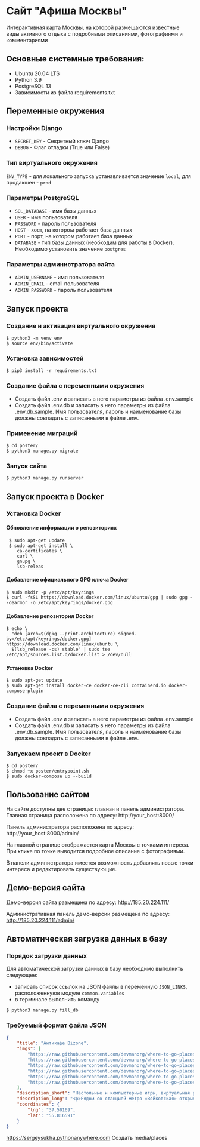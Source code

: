 # Сайт "Афиша Москвы"
Интерактивная карта Москвы, на которой размещаются известные виды активного отдыха с подробными описаниями, фотографиями и комментариями

## Основные системные требования:
* Ubuntu 20.04 LTS
* Python 3.9
* PostgreSQL 13
* Зависимости из файла requirements.txt

## Переменные окружения
### Настройки Django
* ```SECRET_KEY``` - Секретный ключ Django
* ```DEBUG``` - Флаг отладки (True или False)
### Тип виртуального окружения
```ENV_TYPE``` - для локального запуска устанавливается значение ```local```, для продакшен - ```prod```
### Параметры PostgreSQL
* ```SQL_DATABASE``` - имя базы данных
* ```USER``` - имя пользователя
* ```PASSWORD``` - пароль пользователя
* ```HOST``` - хост, на котором работает база данных
* ```PORT``` - порт, на котором работает база данных
* ```DATABASE``` - тип базы данных (необходим для работы в Docker). Необходимо установить значение ```postgres```
### Параметры администратора сайта
* ```ADMIN_USERNAME``` - имя пользователя
* ```ADMIN_EMAIL``` - email пользователя
* ```ADMIN_PASSWORD``` - пароль пользователя

## Запуск проекта
### Создание и активация виртуального окружения
```shell
$ python3 -m venv env
$ source env/bin/activate
```
### Установка зависимостей
```shell
$ pip3 install -r requirements.txt
```
### Создание файла с переменными окружения
* Создать файл .env и записать в него параметры из файла .env.sample
* Создать файл .env.db и записать в него параметры из файла .env.db.sample. Имя пользователя, пароль и наименование базы должны совпадать с записанными в файле .env.
### Применение миграций
```shell
$ cd poster/
$ python3 manage.py migrate
```
### Запуск сайта
```shell
$ python3 manage.py runserver
```

## Запуск проекта в Docker
### Установка Docker
#### Обновление информации о репозиториях
```shell
 $ sudo apt-get update
 $ sudo apt-get install \
    ca-certificates \
    curl \
    gnupg \
    lsb-releas
```
#### Добавление официального GPG ключа Docker
```shell
$ sudo mkdir -p /etc/apt/keyrings
$ curl -fsSL https://download.docker.com/linux/ubuntu/gpg | sudo gpg --dearmor -o /etc/apt/keyrings/docker.gpg
```
#### Добавление репозитория Docker
```shell
$ echo \
  "deb [arch=$(dpkg --print-architecture) signed-by=/etc/apt/keyrings/docker.gpg] https://download.docker.com/linux/ubuntu \
  $(lsb_release -cs) stable" | sudo tee /etc/apt/sources.list.d/docker.list > /dev/null
```
#### Установка Docker
```shell
$ sudo apt-get update
$ sudo apt-get install docker-ce docker-ce-cli containerd.io docker-compose-plugin
```
### Создание файла с переменными окружения
* Создать файл .env и записать в него параметры из файла .env.sample
* Создать файл .env.db и записать в него параметры из файла .env.db.sample. Имя пользователя, пароль и наименование базы должны совпадать с записанными в файле .env.
### Запускаем проект в Docker
```shell
$ cd poster/
$ chmod +x poster/entrypoint.sh
$ sudo docker-compose up --build
```

## Пользование сайтом
На сайте доступны две страницы: главная и панель администратора.
Главная страница расположена по адресу: http://your_host:8000/

Панель администратора расположена по адресу: http://your_host:8000/admin/

На главной странице отображается карта Москвы с точками интереса. При клике по точке выводится подробное описание с фотографиями.

В панели администратора имеется возможность добавлять новые точки интереса и редактировать существующие.

## Демо-версия сайта
Демо-версия сайта размещена по адресу: http://185.20.224.111/

Административная панель демо-версии размещена по адресу: http://185.20.224.111/admin/

## Автоматическая загрузка данных в базу
### Порядок загрузки данных
Для автоматической загрузки данных в базу необходимо выполнить следующее:
* записать список ссылок на JSON файлы в переменную ```JSON_LINKS```, расположеннуюв модуле ```common.variables```
* в терминале выполнить команду
```shell
$ python3 manage.py fill_db
```
### Требуемый формат файла JSON
```json
{
    "title": "Антикафе Bizone",
    "imgs": [
        "https://raw.githubusercontent.com/devmanorg/where-to-go-places/master/media/1f09226ae0edf23d20708b4fcc498ffd.jpg",
        "https://raw.githubusercontent.com/devmanorg/where-to-go-places/master/media/6e1c15fd7723e04e73985486c441e061.jpg",
        "https://raw.githubusercontent.com/devmanorg/where-to-go-places/master/media/be067a44fb19342c562e9ffd815c4215.jpg",
        "https://raw.githubusercontent.com/devmanorg/where-to-go-places/master/media/f6148bf3acf5328347f2762a1a674620.jpg",
        "https://raw.githubusercontent.com/devmanorg/where-to-go-places/master/media/b896253e3b4f092cff47a02885450b5c.jpg",
        "https://raw.githubusercontent.com/devmanorg/where-to-go-places/master/media/605da4a5bc8fd9a748526bef3b02120f.jpg"
    ],
    "description_short": "Настольные и компьютерные игры, виртуальная реальность и насыщенная программа мероприятий — новое антикафе Bizone предлагает два уровня удовольствий для вашего уединённого отдыха или радостных встреч с родными, друзьями, коллегами.",
    "description_long": "<p>Рядом со станцией метро «Войковская» открылось антикафе Bizone, в котором создание качественного отдыха стало делом жизни для всей команды. Создатели разделили пространство на две зоны, одна из которых доступна для всех посетителей, вторая — только для совершеннолетних гостей.</p><p>В Bizone вы платите исключительно за время посещения. В стоимость уже включены напитки, сладкие угощения, библиотека комиксов, большая коллекция популярных настольных и видеоигр. Также вы можете арендовать ВИП-зал для большой компании и погрузиться в мир виртуальной реальности с помощью специальных очков от топового производителя.</p><p>В течение недели организаторы проводят разнообразные встречи для меломанов и киноманов. Также можно присоединиться к английскому разговорному клубу или посетить образовательные лекции и мастер-классы. Летом организаторы запускают марафон настольных игр. Каждый день единомышленники собираются, чтобы порубиться в «Мафию», «Имаджинариум», Codenames, «Манчкин», Ticket to ride, «БЭНГ!» или «Колонизаторов». Точное расписание игр ищите в группе антикафе <a class=\"external-link\" href=\"https://vk.com/anticafebizone\" target=\"_blank\">«ВКонтакте»</a>.</p><p>Узнать больше об антикафе Bizone и забронировать стол вы можете <a class=\"external-link\" href=\"http://vbizone.ru/\" target=\"_blank\">на сайте</a> и <a class=\"external-link\" href=\"https://www.instagram.com/anticafe.bi.zone/\" target=\"_blank\">в Instagram</a>.</p>",
    "coordinates": {
        "lng": "37.50169",
        "lat": "55.816591"
    }
}
```

https://sergeysukha.pythonanywhere.com
Создать media/places